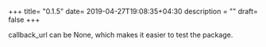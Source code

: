 +++
title= "0.1.5"
date= 2019-04-27T19:08:35+04:30
description = ""
draft= false
+++

callback_url can be None, which makes it easier to test the package.
